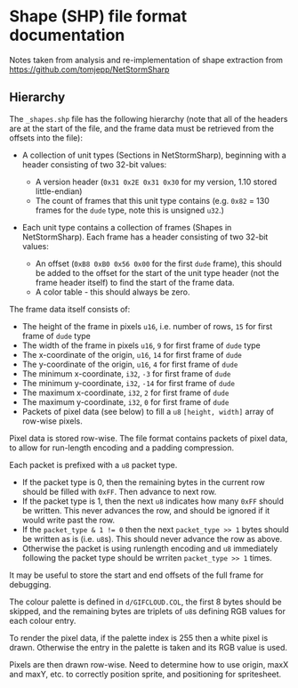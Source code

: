 # Shape (SHP) file format documentation

Notes taken from analysis and re-implementation of shape extraction
from https://github.com/tomjepp/NetStormSharp

## Hierarchy

The `_shapes.shp` file has the following hierarchy (note that all of the
headers are at the start of the file, and the frame data must be
retrieved from the offsets into the file):

- A collection of unit types (Sections in NetStormSharp), beginning with a header consisting of two
  32-bit values:

  - A version header (`0x31 0x2E 0x31 0x30` for my version,
    1.10 stored little-endian)
  - The count of frames that this unit type contains (e.g. `0x82`
    = 130 frames for the `dude` type, note this is unsigned `u32`.)

- Each unit type contains a collection of frames (Shapes in
  NetStormSharp). Each frame has a
  header consisting of two 32-bit values:
  - An offset (`0xB8 0xB0 0x56 0x00` for the first `dude` frame), this
    should be added to the offset for the start of the unit type header
    (not the frame header itself) to find the start of the frame data.
  - A color table - this should always be zero.

The frame data itself consists of:

- The height of the frame in pixels `u16`, i.e. number of rows, `15` for
  first frame of `dude` type
- The width of the frame in pixels `u16`, `9` for first frame of `dude`
  type
- The x-coordinate of the origin, `u16`, `14` for first frame of `dude`
- The y-coordinate of the origin, `u16`, `4` for first frame of `dude`
- The minimum x-coordinate, `i32`, `-3` for first frame of `dude`
- The minimum y-coordinate, `i32`, `-14` for first frame of `dude`
- The maximum x-coordinate, `i32`, `2` for first frame of `dude`
- The maximum y-coordinate, `i32`, `0` for first frame of `dude`
- Packets of pixel data (see below) to fill a `u8` `[height, width]` array of
  row-wise pixels.

Pixel data is stored row-wise. The file format contains packets of pixel
data, to allow for run-length encoding and a padding compression.

Each packet is prefixed with a `u8` packet type.

- If the packet type is 0, then the remaining bytes in the current row
  should be filled with `0xFF`. Then advance to next row.
- If the packet type is 1, then the next `u8` indicates how many `0xFF`
  should be written. This never advances the row, and should be ignored
  if it would write past the row.
- If the `packet_type & 1 != 0` then the next `packet_type >> 1` bytes
  should be written as is (i.e. `u8`s). This should never advance the
  row as above.
- Otherwise the packet is using runlength encoding and `u8` immediately
  following the packet type should be wrriten `packet_type >> 1` times.

It may be useful to store the start and end offsets of the full frame
for debugging.

The colour palette is defined in `d/GIFCLOUD.COL`, the first 8 bytes
should be skipped, and the remaining bytes are triplets of `u8`s
defining RGB values for each colour entry.

To render the pixel data, if the palette index is 255 then a white pixel
is drawn. Otherwise the entry in the palette is taken and its RGB value
is used.

Pixels are then drawn row-wise. Need to determine how to use origin,
maxX and maxY, etc. to correctly position sprite, and positioning for
spritesheet.

